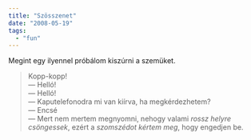 ```yaml
---
title: "Szösszenet"
date: "2008-05-19"
tags: 
  - "fun"
---
```


Megint egy ilyennel próbálom kiszúrni a szemüket.

> Kopp-kopp!\
> — Helló!\
> — Helló!\
> — Kaputelefonodra mi van kiírva, ha megkérdezhetem?\
> — Encsé\
> — Mert nem mertem megnyomni, nehogy valami _rossz helyre csöngessek_, ezért a _szomszédot kértem meg_, hogy engedjen be.
